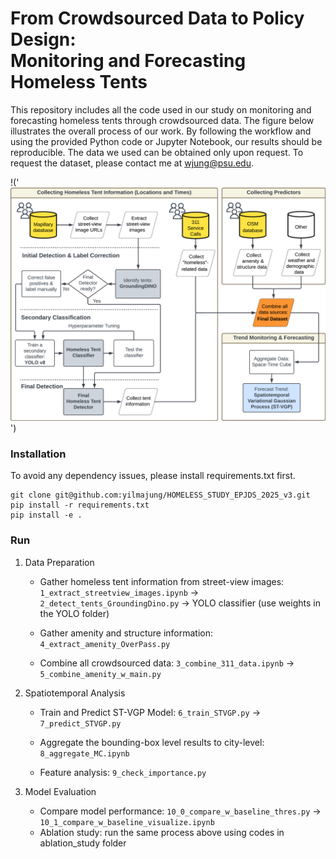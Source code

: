 # From Crowdsourced Data to Policy Design:<br> Monitoring and Forecasting Homeless Tents


This repository includes all the code used in our study on monitoring and forecasting homeless tents through crowdsourced data. The figure below illustrates the overall process of our work. By following the workflow and using the provided Python code or Jupyter Notebook, our results should be reproducible. The data we used can be obtained only upon request. To request the dataset, please contact me at wjung@psu.edu.

!('![/Users/wooyongjung/WJ_Projects/HOMELESS_STUDY_EPJDS_2025_v3/figure/fig_overall_framework.png](https://github.com/yilmajung/HOMELESS_STUDY_EPJDS_2025_v3/blob/master/figure/fig_overall_framework.png)')

### Installation
To avoid any dependency issues, please install requirements.txt first.
```
git clone git@github.com:yilmajung/HOMELESS_STUDY_EPJDS_2025_v3.git
pip install -r requirements.txt
pip install -e .
```

### Run
1. Data Preparation
    - Gather homeless tent information from street-view images:  `1_extract_streetview_images.ipynb` → `2_detect_tents_GroundingDino.py` → YOLO classifier (use weights in the YOLO folder)

    - Gather amenity and structure information: `4_extract_amenity_OverPass.py`

    - Combine all crowdsourced data: `3_combine_311_data.ipynb` → `5_combine_amenity_w_main.py`

2. Spatiotemporal Analysis
    - Train and Predict ST-VGP Model: `6_train_STVGP.py` → `7_predict_STVGP.py`

    - Aggregate the bounding-box level results to city-level: `8_aggregate_MC.ipynb`

    - Feature analysis: `9_check_importance.py`


3. Model Evaluation
    - Compare model performance: `10_0_compare_w_baseline_thres.py` → `10_1_compare_w_baseline_visualize.ipynb`
    - Ablation study: run the same process above using codes in ablation_study folder


